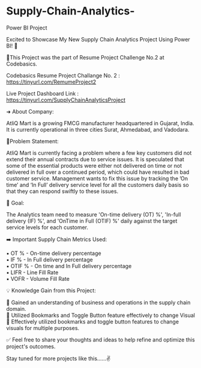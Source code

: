 # Supply-Chain-Analytics-
Power BI Project 

Excited to Showcase My New Supply Chain Analytics Project Using Power BI! 🚀

🔸This Project was the part of Resume Project Challenge No.2 at Codebasics.

Codebasics Resume Project Challange No. 2 : https://tinyurl.com/RemumeProject2

Live Project Dashboard Link : https://tinyurl.com/SupplyChainAnalyticsProject

➜ About Company:

AtliQ Mart is a growing FMCG manufacturer headquartered in Gujarat, India. It is currently operational in three cities Surat, Ahmedabad, and Vadodara.

📌Problem Statement:

AtliQ Mart is currently facing a problem where a few key customers did not extend their annual contracts due to service issues. It is speculated that some of the essential products were either not delivered on time or not delivered in full over a continued period, which could have resulted in bad customer service. Management wants to fix this issue by tracking the ’On time’ and ‘In Full’ delivery service level for all the customers daily basis so that they can respond swiftly to these issues.

🎯 Goal:

The Analytics team need to measure 'On-time delivery (OT) %', 'In-full delivery (IF) %', and 'OnTime in Full (OTIF) %' daily against the target service levels for each customer.

➡️ Important Supply Chain Metrics Used:

▪️ OT % - On-time delivery percentage  
▪️ IF % - In Full delivery percentage  
▪️ OTIF % - On time and In Full delivery percentage  
▪️ LIFR - Line Fill Rate  
▪️ VOFR - Volume Fill Rate

💡 Knowledge Gain from this Project:

🔹 Gained an understanding of business and operations in the supply chain domain.  
🔹 Utilized Bookmarks and Toggle Button feature effectively to change Visual  
🔹 Effectively utilized bookmarks and toggle button features to change visuals for multiple purposes.


✅ Feel free to share your thoughts and ideas to help refine and optimize this project's outcomes.

Stay tuned for more projects like this......✌️
